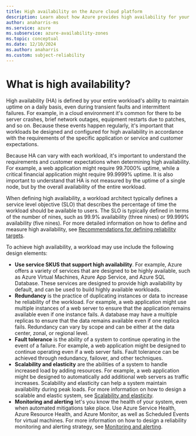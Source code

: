 ```yaml
---
title: High availability on the Azure cloud platform
description: Learn about how Azure provides high availability for your applications and services.
author: anaharris-ms
ms.service: azure
ms.subservice: azure-availability-zones
ms.topic: conceptual
ms.date: 12/10/2024
ms.author: anaharris
ms.custom: subject-reliability
---
```


# What is high availability?

High availability (HA) is defined by your entire workload's ability to maintain uptime on a daily basis, even during transient faults and intermittent failures. For example, in a cloud environment it's common for there to be server crashes, brief network outages, equipment restarts due to patches, and so on. Because these events happen regularly, it's important that workloads be designed and configured for high availability in accordance with the requirements of the specific application or service and customer expectations.  

Because HA can vary with each workload, it's important to understand the requirements and customer expectations when determining high availability. For example, a web application might require 99.7000% uptime, while a critical financial application might require 99.9999% uptime. It is also important to understand that HA is not measured by the uptime of a single node, but by the overall availability of the entire workload. 

When defining high availability, a workload architect typically defines a service level objective (SLO) that describes the percentage of time the workload should be available to users. The SLO is typically defined in terms of the number of nines, such as 99.9% availability (three nines) or 99.999% availability (five nines). For more detailed information on how to define and measure high availability, see [Recommendations for defining reliability targets](azure/well-architected/reliability/metrics).

To achieve high availability, a workload may use include the following design elements:

- **Use service SKUS that support high availability**. For example, Azure offers a variety of services that are designed to be highly available, such as Azure Virtual Machines, Azure App Service, and Azure SQL Database. These services are designed to provide high availability by default, and can be used to build highly available workloads.
 - **Redundancy** is the practice of duplicating instances or data to increase he reliability of the workload. For example, a web application might use multiple instances of a web server to ensure that the application remains available even if one instance fails. A database may have a multiple replicas to ensure that the data remains available even if one replica fails. Redundancy can vary by scope and can be either at the data center, zonal, or regional level.
 - **Fault tolerance** is the ability of a system to continue operating in the event of a failure. For example, a web application might be designed to continue operating even if a web server fails. Fault tolerance can be achieved through redundancy, failover, and other techniques.
 - **Scalability and elasticity** are the abilities of a system to handle increased load by adding resources. For example, a web application might be designed to automatically add additional web servers as traffic increases. Scalability and elasticity can help a system maintain availability during peak loads. For more information on how to design a scalable and elastic system, see [Scalability and elasticity](/azure/well-architected/reliability/scaling).
 - **Monitoring and alerting** let's you know the health of your system, even when automated mitigations take place. Use Azure Service Health, Azure Resource Health, and Azure Monitor, as well as Scheduled Events for virtual machines. For more information on how to design a reliability monitoring and alerting strategy, see [Monitoring and alerting](/azure/well-architected/reliability/monitoring).

 <!-- 
 If you have stringent requirements, HA might also include a multi-region active/active design. This is very costly and complex to implement, but if done well it can result in a very resilient solution. Normally, though, regional failures are considered disasters and are part of your disaster recovery planning.
 -->
 